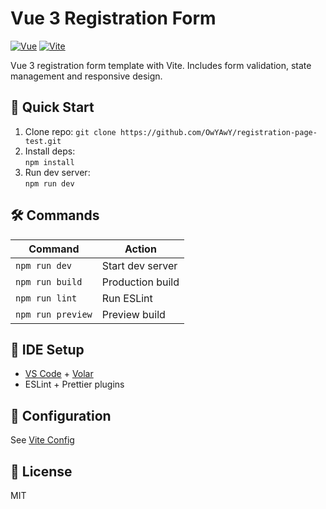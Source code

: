 # Vue 3 Registration Form

[![Vue](https://img.shields.io/badge/Vue-3.x-brightgreen)](https://vuejs.org/) [![Vite](https://img.shields.io/badge/Vite-4.x-blue)](https://vitejs.dev/)

Vue 3 registration form template with Vite. Includes form validation, state management and responsive design.

## 🚀 Quick Start

1. Clone repo:
   `git clone https://github.com/OwYAwY/registration-page-test.git`
2. Install deps:  
   `npm install`
3. Run dev server:  
   `npm run dev`

## 🛠 Commands

| Command           | Action           |
| ----------------- | ---------------- |
| `npm run dev`     | Start dev server |
| `npm run build`   | Production build |
| `npm run lint`    | Run ESLint       |
| `npm run preview` | Preview build    |

## 🔧 IDE Setup

- [VS Code](https://code.visualstudio.com/) + [Volar](https://marketplace.visualstudio.com/items?itemName=Vue.volar)
- ESLint + Prettier plugins

## 📝 Configuration

See [Vite Config](https://vitejs.dev/config/)

## 📜 License

MIT
